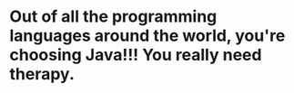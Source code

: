 # Out of all the programming languages around the world, you're choosing Java!!! You really need therapy.